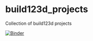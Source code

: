 # build123d_projects
Collection of build123d projects

[![Binder](https://mybinder.org/badge_logo.svg)](https://mybinder.org/v2/gh/Mootch/build123d_projects/HEAD)
